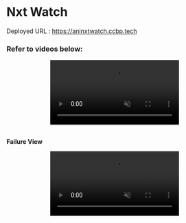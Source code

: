 <h1>Nxt Watch</h1>

Deployed URL : https://aninxtwatch.ccbp.tech

### Refer to videos below:

<div style="text-align: center;">
     <video style="max-width:80%;box-shadow:0 2.8px 2.2px rgba(0, 0, 0, 0.12);outline:none;" loop="true" autoplay="autoplay" controls="controls" muted>
    <source src="https://assets.ccbp.in/frontend/content/react-js/nxt-watch-output.mp4" type="video/mp4">
  </video>
</div>
<br/>

**Failure View** <br/>

<div style="text-align: center;">
    <video style="max-width:80%;box-shadow:0 2.8px 2.2px rgba(0, 0, 0, 0.12);outline:none;" loop="true" autoplay="autoplay" controls="controls" muted>
    <source src="https://assets.ccbp.in/frontend/content/react-js/nxt-watch-failure-output.mp4" type="video/mp4">
  </video>
</div>
<br/>
